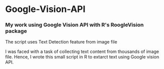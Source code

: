 # Google-Vision-API

### My work using Google Vision API with R's RoogleVision package
The script uses Text Detection feature from image file

I was faced with a task of collecting text content from thousands of image file. 
Hence, I wrote this small script in R to extarct text using Google vision API.

